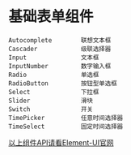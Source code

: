 # 基础表单组件
```xlsx
Autocomplete        联想文本框
Cascader            级联选择器
Input               文本框
InputNumber         数字输入框
Radio               单选框
RadioButton         按钮型单选框
Select              下拉框
Slider              滑块
Switch              开关
TimePicker          任意时间选择器
TimeSelect          固定时间选择器
```

[以上组件API请看Element-UI官网](https://element.eleme.cn/#/zh-CN/component/installation)
